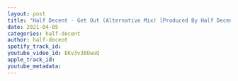 ```yaml
---
layout: post
title: "Half Decent - Get Out (Alternative Mix) [Produced By Half Decent]"
date: 2021-04-05
categories: half-decent
author: half-decent
spotify_track_id: 
youtube_video_id: EKv3v38UwuQ
apple_track_id: 
youtube_metadata: 
---
```

